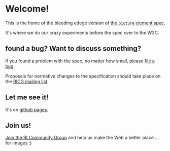 # Welcome! 
This is the home of the bleeding edege version of [the ```picture``` element spec](http://responsiveimagescg.github.com/picture-element/).

It's where we do our crazy experiments before the spec over to the W3C. 

## found a bug? Want to discuss something? 
If you found a problem with the spec, no matter how small, please [file a bug](https://github.com/ResponsiveImagesCG/picture-element/issues).  

Proposals for normative changes to the specification should take place on the <a href="public-respimg@w3.org"><abbr title="Responsive Images Community Group">RICG mailing list</a>.

## Let me see it! 
It's on [github pages](http://picture.responsiveimages.org). 

## Join us!
[Join the RI Community Group](http://www.w3.org/community/respimg/) and help us make the Web a better place ... for images :) 
